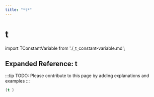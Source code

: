```yaml
---
title: "*t*"
---
```


# t

import TConstantVariable from './_t_constant-variable.md';

<TConstantVariable />

## Expanded Reference: t

:::tip
TODO: Please contribute to this page by adding explanations and examples
:::

```lisp
(t )
```

